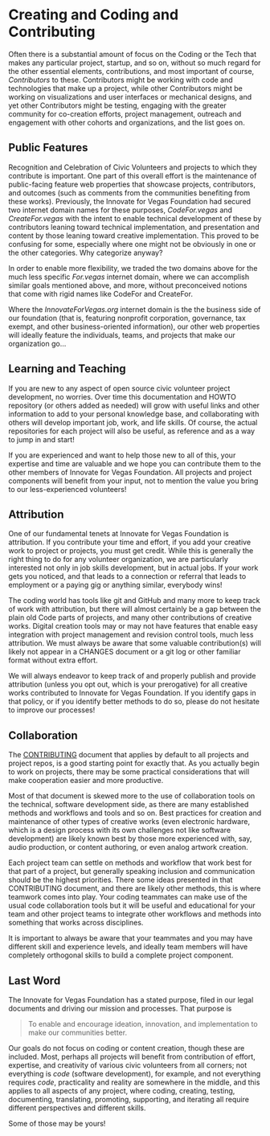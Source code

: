 <!--
 Copyright (C) 2024 Innovate for Vegas Foundation
 
 This file is part of doc-org-howtos.
 
 doc-org-howtos is free software: you can redistribute it and/or modify
 it under the terms of the GNU General Public License as published by
 the Free Software Foundation, either version 3 of the License, or
 (at your option) any later version.
 
 doc-org-howtos is distributed in the hope that it will be useful,
 but WITHOUT ANY WARRANTY; without even the implied warranty of
 MERCHANTABILITY or FITNESS FOR A PARTICULAR PURPOSE.  See the
 GNU General Public License for more details.
 
 You should have received a copy of the GNU General Public License
 along with doc-org-howtos.  If not, see <https://www.gnu.org/licenses/>.
-->

# Creating and Coding and Contributing

Often there is a substantial amount of focus on the Coding or the Tech that makes any particular project, startup, and so on, without so much regard for the other essential elements, contributions, and most important of course, *Contributors* to these. Contributors might be working with code and technologies that make up a project, while other Contributors might be working on visualizations and user interfaces or mechanical designs, and yet other Contributors might be testing, engaging with the greater community for co-creation efforts, project management, outreach and engagement with other cohorts and organizations, and the list goes on.

## Public Features

Recognition and Celebration of Civic Volunteers and projects to which they contribute is important. One part of this overall effort is the maintenance of public-facing feature web properties that showcase projects, contributors, and outcomes (such as comments from the communities benefiting from these works). Previously, the Innovate for Vegas Foundation had secured two internet domain names for these purposes, *CodeFor.vegas* and *CreateFor.vegas* with the intent to enable technical development of these by contributors leaning toward technical implementation, and presentation and content by those leaning toward creative implementation. This proved to be confusing for some, especially where one might not be obviously in one or the other categories. Why categorize anyway?

In order to enable more flexibility, we traded the two domains above for the much less specific *For.vegas* internet domain, where we can accomplish similar goals mentioned above, and more, without preconceived notions that come with rigid names like CodeFor and CreateFor.

Where the *InnovateForVegas.org* internet domain is the the business side of our foundation (that is, featuring nonprofit corporation, governance, tax exempt, and other business-oriented information), our other web properties will ideally feature the individuals, teams, and projects that make our organization go…

## Learning and Teaching

If you are new to any aspect of open source civic volunteer project development, no worries. Over time this documentation and HOWTO repository (or others added as needed) will grow with useful links and other information to add to your personal knowledge base, and collaborating with others will develop important job, work, and life skills. Of course, the actual repositories for each project will also be useful, as reference and as a way to jump in and start!

If you are experienced and want to help those new to all of this, your expertise and time are valuable and we hope you can contribute them to the other members of Innovate for Vegas Foundation. All projects and project components will benefit from your input, not to mention the value you bring to our less-experienced volunteers!

## Attribution

One of our fundamental tenets at Innovate for Vegas Foundation is attribution. If you contribute your time and effort, if you add your creative work to project or projects, you must get credit. While this is generally the right thing to do for any volunteer organization, we are particularly interested not only in job skills development, but in actual jobs. If your work gets you noticed, and that leads to a connection or referral that leads to employment or a paying gig or anything similar, everybody wins!

The coding world has tools like git and GitHub and many more to keep track of work with attribution, but there will almost certainly be a gap between the plain old Code parts of projects, and many other contributions of creative works. Digital creation tools may or may not have features that enable easy integration with project management and revision control tools, much less attribution. We must always be aware that some valuable contribution(s) will likely not appear in a CHANGES document or a git log or other familiar format without extra effort.

We will always endeavor to keep track of and properly publish and provide attribution (unless you opt out, which is your prerogative) for all creative works contributed to Innovate for Vegas Foundation. If you identify gaps in that policy, or if you identify better methods to do so, please do not hesitate to improve our processes!

## Collaboration

The [CONTRIBUTING](https://github.com/InnovateForVegas/.github/blob/main/CONTRIBUTING.md) document that applies by default to all projects and project repos, is a good starting point for exactly that. As you actually begin to work on projects, there may be some practical considerations that will make cooperation easier and more productive.

Most of that document is skewed more to the use of collaboration tools on the technical, software development side, as there are many established methods and workflows and tools and so on. Best practices for creation and maintenance of other types of creative works (even electronic hardware, which is a design process with its own challenges not like software development) are likely known best by those more experienced with, say, audio production, or content authoring, or even analog artwork creation.

Each project team can settle on methods and workflow that work best for that part of a project, but generally speaking inclusion and communication should be the highest priorities. There some ideas presented in that CONTRIBUTING document, and there are likely other methods, this is where teamwork comes into play. Your coding teammates can make use of the usual code collaboration tools but it will be useful and educational for your team and other project teams to integrate other workflows and methods into something that works across disciplines.

It is important to always be aware that your teammates and you may have different skill and experience levels, and ideally team members will have completely orthogonal skills to build a complete project component.

## Last Word

The Innovate for Vegas Foundation has a stated purpose, filed in our legal documents and driving our mission and processes. That purpose is

> To enable and encourage ideation, innovation, and implementation to make our communities better.

Our goals do not focus on coding or content creation, though these are included. Most, perhaps all projects will benefit from contribution of effort, expertise, and creativity of various civic volunteers from all corners; not everything is *code* (software development), for example, and not everything requires *code*, practicality and reality are somewhere in the middle, and this applies to all aspects of any project, where coding, creating, testing, documenting, translating, promoting, supporting, and iterating all require different perspectives and different skills.

Some of those may be yours!
